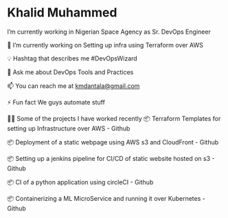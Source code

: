 # Khalid Muhammed
I’m currently working in Nigerian Space Agency as Sr. DevOps Engineer

🌱 I’m currently working on Setting up infra using Terraform over AWS

💡 Hashtag that describes me #DevOpsWizard



💬 Ask me about DevOps Tools and Practices

📫 You can reach me at kmdantala@gmail.com

⚡ Fun fact We guys automate stuff

👨‍💻 Some of the projects I have worked recently
📦 Terraform Templates for setting up Infrastructure over AWS - Github

📦 Deployment of a static webpage using AWS s3 and CloudFront - Github

📦 Setting up a jenkins pipeline for CI/CD of static website hosted on s3 - Github

📦 CI of a python application using circleCI - Github

📦 Containerizing a ML MicroService and running it over Kubernetes - Github
